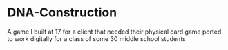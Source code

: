 # DNA-Construction
A game I built at 17 for a client that needed their physical card game ported to work digitally for a class of some 30 middle school students
